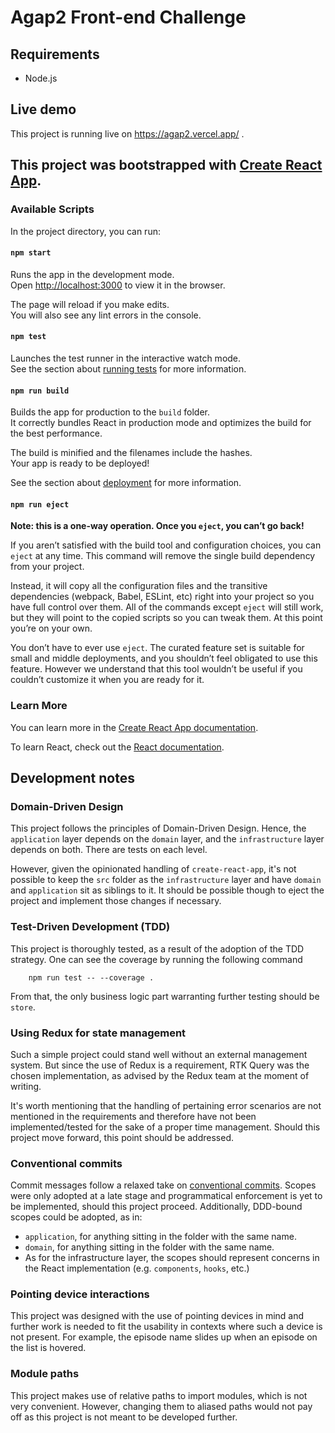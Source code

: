 # Agap2 Front-end Challenge

## Requirements
- Node.js

## Live demo
This project is running live on https://agap2.vercel.app/ .

## This project was bootstrapped with [Create React App](https://github.com/facebook/create-react-app).

### Available Scripts

In the project directory, you can run:

#### `npm start`

Runs the app in the development mode.\
Open [http://localhost:3000](http://localhost:3000) to view it in the browser.

The page will reload if you make edits.\
You will also see any lint errors in the console.

#### `npm test`

Launches the test runner in the interactive watch mode.\
See the section about [running tests](https://facebook.github.io/create-react-app/docs/running-tests) for more information.

#### `npm run build`

Builds the app for production to the `build` folder.\
It correctly bundles React in production mode and optimizes the build for the best performance.

The build is minified and the filenames include the hashes.\
Your app is ready to be deployed!

See the section about [deployment](https://facebook.github.io/create-react-app/docs/deployment) for more information.

#### `npm run eject`

**Note: this is a one-way operation. Once you `eject`, you can’t go back!**

If you aren’t satisfied with the build tool and configuration choices, you can `eject` at any time. This command will remove the single build dependency from your project.

Instead, it will copy all the configuration files and the transitive dependencies (webpack, Babel, ESLint, etc) right into your project so you have full control over them. All of the commands except `eject` will still work, but they will point to the copied scripts so you can tweak them. At this point you’re on your own.

You don’t have to ever use `eject`. The curated feature set is suitable for small and middle deployments, and you shouldn’t feel obligated to use this feature. However we understand that this tool wouldn’t be useful if you couldn’t customize it when you are ready for it.

### Learn More

You can learn more in the [Create React App documentation](https://facebook.github.io/create-react-app/docs/getting-started).

To learn React, check out the [React documentation](https://reactjs.org/).

## Development notes

### Domain-Driven Design
This project follows the principles of Domain-Driven Design. Hence, the `application` layer depends on the `domain` layer, and the `infrastructure` layer depends on both. There are tests on each level.

However, given the opinionated handling of `create-react-app`, it's not possible to keep the `src` folder as the `infrastructure` layer and have `domain` and `application` sit as siblings to it. It should be possible though to eject the project and implement those changes if necessary.

### Test-Driven Development (TDD)
This project is thoroughly tested, as a result of the adoption of the TDD strategy. One can see the coverage by running the following command
```
    npm run test -- --coverage .
```
From that, the only business logic part warranting further testing should be `store`.

### Using Redux for state management
Such a simple project could stand well without an external management system. But since the use of Redux is a requirement, RTK Query was the chosen implementation, as advised by the Redux team at the moment of writing.

It's worth mentioning that the handling of pertaining error scenarios are not mentioned in the requirements and therefore have not been implemented/tested for the sake of a proper time management. Should this project move forward, this point should be addressed.

### Conventional commits
Commit messages follow a relaxed take on [conventional commits](https://www.conventionalcommits.org/en/v1.0.0/). Scopes were only adopted at a late stage and programmatical enforcement is yet to be implemented, should this project proceed. Additionally, DDD-bound scopes could be adopted, as in:

- `application`, for anything sitting in the folder with the same name.
- `domain`, for anything sitting in the folder with the same name.
- As for the infrastructure layer, the scopes should represent concerns in the React implementation (e.g. `components`, `hooks`, etc.)

### Pointing device interactions
This project was designed with the use of pointing devices in mind and further work is needed to fit the usability in contexts where such a device is not present. For example, the episode name slides up when an episode on the list is hovered.

### Module paths
This project makes use of relative paths to import modules, which is not very convenient. However, changing them to aliased paths would not pay off as this project is not meant to be developed further.


